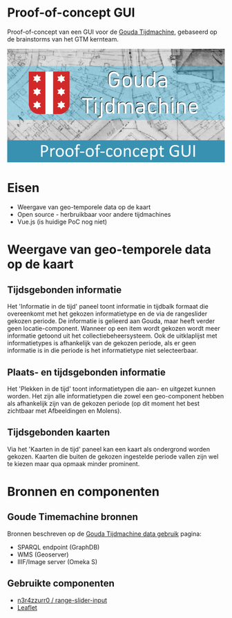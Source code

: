 # Proof-of-concept GUI
Proof-of-concept van een GUI voor de [Gouda Tijdmachine](https://www.goudatijdmachine.nl/), gebaseerd op de brainstorms van het GTM kernteam.

![Social](assets/img/social.png)

# Eisen
- Weergave van geo-temporele data op de kaart
- Open source - herbruikbaar voor andere tijdmachines
- Vue.js (is huidige PoC nog niet)

# Weergave van geo-temporele data op de kaart

## Tijdsgebonden informatie

Het 'Informatie in de tijd' paneel toont informatie in tijdbalk formaat die overeenkomt met het gekozen informatietype en de via de rangeslider gekozen periode. De informatie is gelieerd aan Gouda, maar heeft verder geen locatie-component. Wanneer op een item wordt gekozen wordt meer informatie getoond uit het collectiebeheersysteem. Ook de uitklaplijst met informatietypes is afhankelijk van de gekozen periode, als er geen informatie is in die periode is het informatietype niet selecteerbaar.

## Plaats- en tijdsgebonden informatie
Het 'Plekken in de tijd' toont informatietypen die aan- en uitgezet kunnen worden. Het zijn alle informatietypen die zowel een geo-component hebben als afhankelijk zijn van de gekozen periode (op dit moment het best zichtbaar met Afbeeldingen en Molens).

## Tijdsgebonden kaarten
Via het 'Kaarten in de tijd' paneel kan een kaart als ondergrond worden gekozen. Kaarten die buiten de gekozen ingestelde periode vallen zijn wel te kiezen maar qua opmaak minder prominent.

# Bronnen en componenten

## Goude Timemachine bronnen 
Bronnen beschreven op de [Gouda Tijdmachine data gebruik](https://www.goudatijdmachine.nl/data/datasets/sparql-endpoint) pagina:
- SPARQL endpoint (GraphDB)
- WMS (Geoserver)
- IIIF/Image server (Omeka S)

## Gebruikte componenten

- [n3r4zzurr0 / range-slider-input](https://github.com/n3r4zzurr0/range-slider-input)
- [Leaflet](https://leafletjs.com/)
